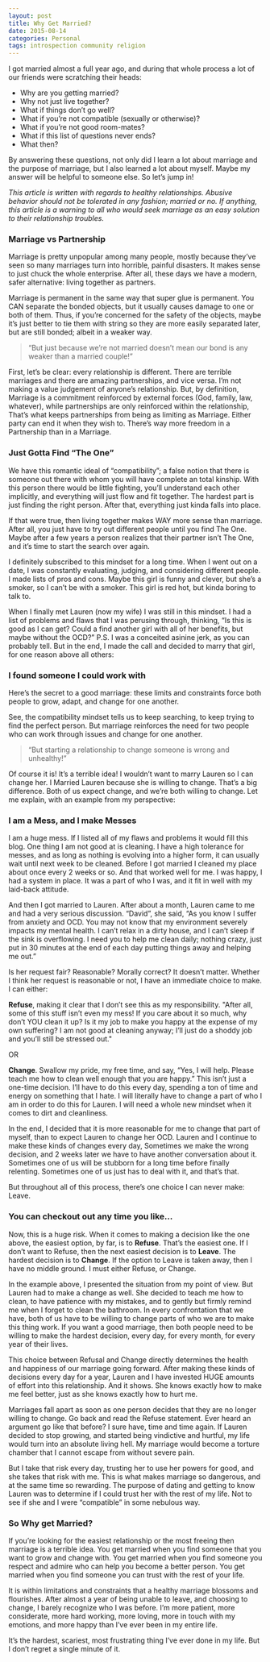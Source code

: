 ```yaml
---
layout: post
title: Why Get Married?
date: 2015-08-14
categories: Personal
tags: introspection community religion
---
```

I got married almost a full year ago, and during that whole process a lot of our friends were scratching their heads:

 * Why are you getting married?
 * Why not just live together?
 * What if things don’t go well?
 * What if you’re not compatible (sexually or otherwise)?
 * What if you’re not good room-mates?
 * What if this list of questions never ends?
 * What then?

By answering these questions, not only did I learn a lot about marriage and the purpose of marriage, but I also learned a lot about myself. Maybe my answer will be helpful to someone else. So let’s jump in!

_This article is written with regards to healthy relationships. Abusive behavior should not be tolerated in any fashion; married or no. If anything, this article is a warning to all who would seek marriage as an easy solution to their relationship troubles._

### Marriage vs Partnership

Marriage is pretty unpopular among many people, mostly because they’ve seen so many marriages turn into horrible, painful disasters. It makes sense to just chuck the whole enterprise. After all, these days we have a modern, safer alternative: living together as partners.

Marriage is permanent in the same way that super glue is permanent. You CAN separate the bonded objects, but it usually causes damage to one or both of them. Thus, if you’re concerned for the safety of the objects, maybe it’s just better to tie them with string so they are more easily separated later, but are still bonded; albeit in a weaker way.

> “But just because we’re not married doesn’t mean our bond is any weaker than a married couple!”

First, let’s be clear: every relationship is different. There are terrible marriages and there are amazing partnerships, and vice versa. I’m not making a value judgement of anyone’s relationship. But, by definition, Marriage is a commitment reinforced by external forces (God, family, law, whatever), while partnerships are only reinforced within the relationship, That’s what keeps partnerships from being as limiting as Marriage. Either party can end it when they wish to. There’s way more freedom in a Partnership than in a Marriage.

### Just Gotta Find “The One”

We have this romantic ideal of “compatibility”; a  false notion that there is someone out there with whom you will have complete an total kinship. With this person there would be little fighting, you’ll understand each other implicitly, and everything will just flow and fit together. The hardest part is just finding the right person. After that, everything just kinda falls into place.

If that were true, then living together makes WAY more sense than marriage. After all, you just have to try out different people until you find The One. Maybe after a few years a person realizes that their partner isn’t The One, and it’s time to start the search over again.

I definitely subscribed to this mindset for a long time. When I went out on a date, I was constantly evaluating, judging, and considering different people. I made lists of pros and cons. Maybe this girl is funny and clever, but she’s a smoker, so I can’t be with a smoker. This girl is red hot, but kinda boring to talk to.

When I finally met Lauren (now my wife) I was still in this mindset. I had a list of problems and flaws that I was perusing through, thinking, “Is this is good as I can get? Could a find another girl with all of her benefits, but maybe without the OCD?” P.S. I was a conceited asinine jerk, as you can probably tell. But in the end, I made the call and decided to marry that girl, for one reason above all others:

### I found someone I could work with

Here’s the secret to a good marriage: these limits and constraints force both people to grow, adapt, and change for one another.

See, the compatibility mindset tells us to keep searching, to keep trying to find the perfect person. But marriage reinforces the need for two people who can work through issues and change for one another.

> “But starting a relationship to change someone is wrong and unhealthy!”

Of course it is! It’s a terrible idea! I wouldn’t want to marry Lauren so I can change her. I Married Lauren because she is willing to change. That’s a big difference. Both of us expect change, and we’re both willing to change. Let me explain, with an example from my perspective:

### I am a Mess, and I make Messes

I am a huge mess. If I listed all of my flaws and problems it would fill this blog. One thing I am not good at is cleaning. I have a high tolerance for messes, and as long as nothing is evolving into a higher form, it can usually wait until next week to be cleaned. Before I got married I cleaned my place about once every 2 weeks or so. And that worked well for me. I was happy, I had a system in place. It was a part of who I was, and it fit in well with my laid-back attitude.

And then I got married to Lauren. After about a month, Lauren came to me and had a very serious discussion. “David”, she said, “As you know I suffer from anxiety and OCD. You may not know that my environment severely impacts my mental health. I can’t relax in a dirty house, and I can’t sleep if the sink is overflowing. I need you to help me clean daily; nothing crazy, just put in 30 minutes at the end of each day putting things away and helping me out.”

Is her request fair? Reasonable? Morally correct? It doesn’t matter. Whether I think her request is reasonable or not, I have an immediate choice to make. I can either:

**Refuse**, making it clear that I don’t see this as my responsibility. "After all, some of this stuff isn’t even my mess! If you care about it so much, why don’t YOU clean it up? Is it my job to make you happy at the expense of my own suffering? I am not good at cleaning anyway; I’ll just do a shoddy job and you’ll still be stressed out."

OR

**Change**. Swallow my pride, my free time, and say, “Yes, I will help. Please teach me how to clean well enough that you are happy.” This isn’t just a one-time decision. I’ll have to do this every day, spending a ton of time and energy on something that I hate. I will literally have to change a part of who I am in order to do this for Lauren. I will need a whole new mindset when it comes to dirt and cleanliness.

In the end, I decided that it is more reasonable for me to change that part of myself, than to expect Lauren to change her OCD. Lauren and I continue to make these kinds of changes every day, Sometimes we make the wrong decision, and 2 weeks later we have to have another conversation about it. Sometimes one of us will be stubborn for a long time before finally relenting. Sometimes one of us just has to deal with it, and that’s that.

But throughout all of this process, there’s one choice I can never make: Leave.

### You can checkout out any time you like...

Now, this is a huge risk. When it comes to making a decision like the one above, the easiest option, by far, is to **Refuse**. That’s the easiest one. If I don’t want to Refuse, then the next easiest decision is to **Leave**. The hardest decision is to **Change**. If the option to Leave is taken away, then I have no middle ground. I must either Refuse, or Change.

In the example above, I presented the situation from my point of view. But Lauren had to make a change as well. She decided to teach me how to clean, to have patience with my mistakes, and to gently but firmly remind me when I forget to clean the bathroom. In every confrontation that we have, both of us have to be willing to change parts of who we are to make this thing work. If you want a good marriage, then both people need to be willing to make the hardest decision, every day, for every month, for every year of their lives.

This choice between Refusal and Change directly determines the health and happiness of our marriage going forward. After making these kinds of decisions every day for a year, Lauren and I have invested HUGE amounts of effort into this relationship. And it shows. She knows exactly how to make me feel better, just as she knows exactly how to hurt me.

Marriages fall apart as soon as one person decides that they are no longer willing to change. Go back and read the Refuse statement. Ever heard an argument go like that before? I sure have, time and time again. If Lauren decided to stop growing, and started being vindictive and hurtful, my life would turn into an absolute living hell. My marriage would become a torture chamber that I cannot escape from without severe pain.

But I take that risk every day, trusting her to use her powers for good, and she takes that risk with me. This is what makes marriage so dangerous, and at the same time so rewarding. The purpose of dating and getting to know Lauren was to determine if I could trust her with the rest of my life. Not to see if she and I were “compatible” in some nebulous way.

### So Why get Married?

If you’re looking for the easiest relationship or the most freeing then marriage is a terrible idea. You get married when you find someone that you want to grow and change with. You get married when you find someone you respect and admire who can help you become a better person. You get married when you find someone you can trust with the rest of your life.

It is within limitations and constraints that a healthy marriage blossoms and flourishes. After almost a year of being unable to leave, and choosing to change, I barely recognize who I was before. I’m more patient, more considerate, more hard working, more loving, more in touch with my emotions, and more happy than I’ve ever been in my entire life.

It’s the hardest, scariest, most frustrating thing I’ve ever done in my life. But I don’t regret a single minute of it.
